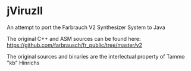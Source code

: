 jViruzII
========

An attempt to port the Farbrauch V2 Synthesizer System to Java

The original C++ and ASM sources can be found here:
https://github.com/farbrausch/fr_public/tree/master/v2

The original sources and binaries are the interlectual property
of Tammo "kb" Hinrichs
